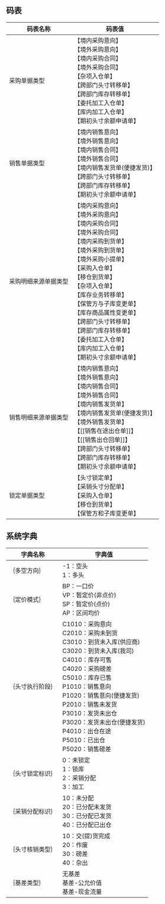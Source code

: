 ## 码表

| **码表名称**   | **码表值**                                                                                                                                                                                                                              |
| ---------- | ------------------------------------------------------------------------------------------------------------------------------------------------------------------------------------------------------------------------------------ |
| 采购单据类型     | 【境内采购意向】<br>【境外采购意向】<br>【境内采购合同】<br>【境外采购合同】<br>【杂项入仓单】<br>【跨部门头寸转移单】<br>【跨部门库存转移单】<br>【委托加工入仓单】<br>【库内加工入仓单】<br>【期初头寸余额申请单】                                                                                                         |
| 销售单据类型     | 【境内销售意向】<br>【境外销售意向】<br>【境内销售合同】<br>【境外销售合同】<br>【境内销售发货单(便捷发货)】<br>【跨部门头寸转移单】<br>【跨部门库存转移单】<br>【期初头寸余额申请单】                                                                                                                           |
| 采购明细来源单据类型 | 【境内采购意向】<br>【境外采购意向】<br>【境内采购合同】<br>【境外采购合同】<br>【境内采购到货单】<br>【境外采购到货单】<br>【境外采购小提单】<br>【采购入仓单】<br>【移仓到货单】<br>【杂项入仓单】<br>【库存业务转移单】<br>【保管方与子库变更单】<br>【库存商品属性变更单】<br>【跨部门头寸转移单】<br>【跨部门库存转移单】<br>【委托加工入仓单】<br>【库内加工入仓单】<br>【期初头寸余额申请单】 |
| 销售明细来源单据类型 | 【境内销售意向】<br>【境外销售意向】<br>【境内销售合同】<br>【境外销售合同】<br>【境内销售发货单】<br>【境内销售发货单(便捷发货)】<br>【境外销售发货单】<br>【[[销售在途出仓单]]】<br>【[[销售出仓回单]]】<br>【跨部门头寸转移单】<br>【跨部门库存转移单】<br>【期初头寸余额申请单】                                                                |
| 锁定单据类型     | 【头寸锁定单】<br>【采销头寸分配单】<br>【采购入仓单】<br>【移仓到货单】<br>【保管方和子库变更单】                                                                                                                                                                            |
## 系统字典

| **字典名称** | **字典值**                                                                                                                                                                                                                                  |
| -------- | ---------------------------------------------------------------------------------------------------------------------------------------------------------------------------------------------------------------------------------------- |
| ｛多空方向｝   | -1：空头<br>1：多头                                                                                                                                                                                                                            |
| ｛定价模式｝   | BP：一口价<br>VP：暂定价(非点价)<br>SP：暂定价(点价)<br>AP：区间均价                                                                                                                                                                                           |
| ｛头寸执行阶段｝ | C1010：采购意向<br>C2010：采购未到货<br>C3010：到货未入库(供应商)<br>C3020：到货未入库(我司)<br>C4010：库存可售<br>C4020：采购磅差<br>C5010：库存已售<br>P1010：销售意向<br>P1020：销售意向(便捷发货)<br>P2010：销售未发货<br>P3010：发货未出仓<br>P3020：发货未出仓(便捷发货)<br>P4010：出仓在途<br>P5010：已出仓<br>P5020：销售磅差 |
| ｛头寸锁定标识｝ | 0：未锁定<br>1：锁库<br>2：采销分配<br>3：加工                                                                                                                                                                                                          |
| ｛采销分配标识｝ | 10：未分配<br>20：已分配未发货<br>30：已分配已发货<br>40：已分配已出仓                                                                                                                                                                                            |
| ｛头寸核销类型｝ | 10：交(提)货完成<br>20：作废<br>30：磅差<br>40：杂出                                                                                                                                                                                                    |
| ｛基差类型｝   | 无基差<br>基差-公允价值<br>基差-现金流量                                                                                                                                                                                                                |